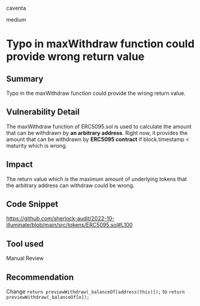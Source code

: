 caventa

medium

# Typo in maxWithdraw function could provide wrong return value

## Summary
Typo in the maxWithdraw function could provide the wrong return value.

## Vulnerability Detail
The maxWithdraw function of ERC5095.sol is used to calculate the amount that can be withdrawn by **an arbitrary address**. Right now, it provides the amount that can be withdrawn by **ERC5095 contract** if block.timestamp < maturity which is wrong.

## Impact
The return value which is the maximum amount of underlying tokens that the arbitrary address can withdraw could be wrong.

## Code Snippet
https://github.com/sherlock-audit/2022-10-illuminate/blob/main/src/tokens/ERC5095.sol#L100

## Tool used
Manual Review

## Recommendation
Change `return previewWithdraw(_balanceOf[address(this)]);` to `return previewWithdraw(_balanceOf[o]);`